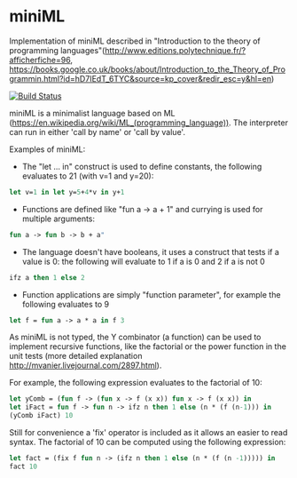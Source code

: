
# miniML

Implementation of miniML described in "Introduction to the theory of programming languages"(http://www.editions.polytechnique.fr/?afficherfiche=96, https://books.google.co.uk/books/about/Introduction_to_the_Theory_of_Programmin.html?id=hD7IEdT_6TYC&source=kp_cover&redir_esc=y&hl=en)

[![Build Status](https://travis-ci.com/benoitpas/miniML.svg?branch=master)](https://travis-ci.com/benoitpas/miniML)

miniML is a minimalist language based on ML (https://en.wikipedia.org/wiki/ML_(programming_language)).
The interpreter can run in either 'call by name' or 'call by value'.

Examples of miniML:
* The "let ... in" construct is used to define constants, the following evaluates to 21 (with v=1 and y=20):
```ml
let v=1 in let y=5+4*v in y+1
```
* Functions are defined like "fun a -> a + 1" and currying is used for multiple arguments: 
```ml
fun a -> fun b -> b + a"
```
* The language doesn't have booleans, it uses a construct that tests if a value is 0:  the following will evaluate to 1 if a is 0 and 2 if a is not 0
```ml
ifz a then 1 else 2
```
* Function applications are simply "function parameter", for example the following evaluates to 9
```ml
let f = fun a -> a * a in f 3
```
As miniML is not typed, the Y combinator (a function) can be used to implement recursive functions, like the factorial or the power function in the unit tests (more detailed explanation http://mvanier.livejournal.com/2897.html).

For example, the following expression evaluates to the factorial of 10:
```ml
let yComb = (fun f -> (fun x -> f (x x)) fun x -> f (x x)) in 
let iFact = fun f -> fun n -> ifz n then 1 else (n * (f (n-1))) in
(yComb iFact) 10
```
    
Still for convenience a 'fix' operator is included as it allows an easier to read syntax. The factorial of 10 can be computed using the following expression:
```ml
let fact = (fix f fun n -> (ifz n then 1 else (n * (f (n -1))))) in
fact 10
```

